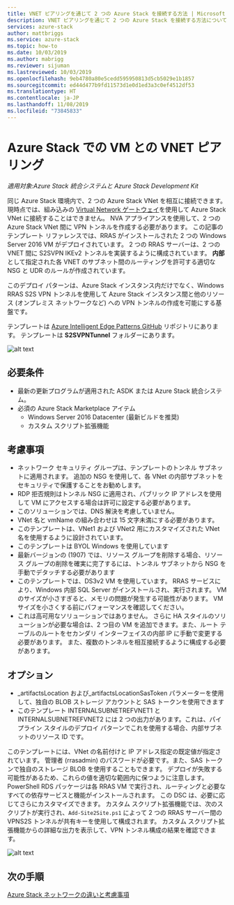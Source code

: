 ```yaml
---
title: VNET ピアリングを通じて 2 つの Azure Stack を接続する方法 | Microsoft Docs
description: VNET ピアリングを通じて 2 つの Azure Stack を接続する方法について説明します。
services: azure-stack
author: mattbriggs
ms.service: azure-stack
ms.topic: how-to
ms.date: 10/03/2019
ms.author: mabrigg
ms.reviewer: sijuman
ms.lastreviewed: 10/03/2019
ms.openlocfilehash: 9eb4780a80e5cedd595950813d5cb5029e1b1857
ms.sourcegitcommit: ed44d477b9fd11573d1e0d1ed3a3c0ef4512df53
ms.translationtype: HT
ms.contentlocale: ja-JP
ms.lasthandoff: 11/08/2019
ms.locfileid: "73845833"
---
```

# <a name="vnet-peering-in-azure-stack-with-vms"></a>Azure Stack での VM との VNET ピアリング

*適用対象:Azure Stack 統合システムと Azure Stack Development Kit*

同じ Azure Stack 環境内で、2 つの Azure Stack VNet を相互に接続できます。 現時点では、組み込みの [Virtual Network ゲートウェイ](https://docs.microsoft.com/azure-stack/user/azure-stack-network-differences)を使用して Azure Stack VNet に接続することはできません。 NVA アプライアンスを使用して、2 つの Azure Stack VNet 間に VPN トンネルを作成する必要があります。 この記事のテンプレート リファレンスでは、RRAS がインストールされた 2 つの Windows Server 2016 VM がデプロイされています。 2 つの RRAS サーバーは、2 つの VNET 間に S2SVPN IKEv2 トンネルを実装するように構成されています。 **内部**として指定された各 VNET のサブネット間のルーティングを許可する適切な NSG と UDR のルールが作成されています。 

このデプロイ パターンは、Azure Stack インスタンス内だけでなく、Windows RRAS S2S VPN トンネルを使用して Azure Stack インスタンス間と他のリソース (オンプレミス ネットワークなど) への VPN トンネルの作成を可能にする基盤です。 

テンプレートは [Azure Intelligent Edge Patterns GitHub](https://github.com/Azure-Samples/azure-intelligent-edge-patterns
) リポジトリにあります。 テンプレートは **S2SVPNTunnel** フォルダーにあります。

![alt text](./media/azure-stack-network-howto-vnet-peering/overview.png)

## <a name="requirements"></a>必要条件

- 最新の更新プログラムが適用された ASDK または Azure Stack 統合システム。 
- 必須の Azure Stack Marketplace アイテム
    -  Windows Server 2016 Datacenter (最新ビルドを推奨)
    -  カスタム スクリプト拡張機能

## <a name="things-to-consider"></a>考慮事項

- ネットワーク セキュリティ グループは、テンプレートのトンネル サブネットに適用されます。 追加の NSG を使用して、各 VNet の内部サブネットをセキュリティで保護することをお勧めします。
- RDP 拒否規則はトンネル NSG に適用され、パブリック IP アドレスを使用して VM にアクセスする場合は許可に設定する必要があります。
- このソリューションでは、DNS 解決を考慮していません。
- VNet 名と vmName の組み合わせは 15 文字未満にする必要があります。
- このテンプレートは、VNet1 および VNet2 用にカスタマイズされた VNet 名を使用するように設計されています。
- このテンプレートは BYOL Windows を使用しています
- 最新バージョンの (1907) では、リソース グループを削除する場合、リソース グループの削除を確実に完了するには、トンネル サブネットから NSG を手動でデタッチする必要があります
- このテンプレートでは、DS3v2 VM を使用しています。 RRAS サービスにより、Windows 内部 SQL Server がインストールされ、実行されます。 VM のサイズが小さすぎると、メモリの問題が発生する可能性があります。 VM サイズを小さくする前にパフォーマンスを確認してください。
- これは高可用なソリューションではありません。 さらに HA スタイルのソリューションが必要な場合は、2 つ目の VM を追加できます。また、ルート テーブルのルートをセカンダリ インターフェイスの内部 IP に手動で変更する必要があります。 また、複数のトンネルを相互接続するように構成する必要があります。

## <a name="options"></a>オプション

- _artifactsLocation および_artifactsLocationSasToken パラメーターを使用して、独自の BLOB ストレージ アカウントと SAS トークンを使用できます
- このテンプレート INTERNALSUBNETREFVNET1 と INTERNALSUBNETREFVNET2 には 2 つの出力があります。これは、パイプライン スタイルのデプロイ パターンでこれを使用する場合、内部サブネットのリソース ID です。

このテンプレートには、VNet の名前付けと IP アドレス指定の既定値が指定されています。 管理者 (rrasadmin) のパスワードが必要です。また、SAS トークンで独自のストレージ BLOB を使用することもできます。 デプロイが失敗する可能性があるため、これらの値を適切な範囲内に保つように注意します。 PowerShell RDS パッケージは各 RRAS VM で実行され、ルーティングと必要なすべての依存サービスと機能がインストールされます。 この DSC は、必要に応じてさらにカスタマイズできます。 カスタム スクリプト拡張機能では、次のスクリプトが実行され、`Add-Site2Site.ps1` によって 2 つの RRAS サーバー間の VPNS2S トンネルが共有キーを使用して構成されます。 カスタム スクリプト拡張機能からの詳細な出力を表示して、VPN トンネル構成の結果を確認できます。

![alt text](./media/azure-stack-network-howto-vnet-peering/s2svpntunnels2.png)

## <a name="next-steps"></a>次の手順

[Azure Stack ネットワークの違いと考慮事項](azure-stack-network-differences.md)  